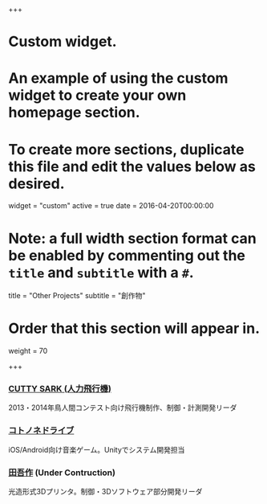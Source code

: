+++
# Custom widget.
# An example of using the custom widget to create your own homepage section.
# To create more sections, duplicate this file and edit the values below as desired.
widget = "custom"
active = true
date = 2016-04-20T00:00:00

# Note: a full width section format can be enabled by commenting out the `title` and `subtitle` with a `#`.
title = "Other Projects"
subtitle = "創作物"

# Order that this section will appear in.
weight = 70

+++

### [CUTTY SARK (人力飛行機)](http://wasa-birdman.com)
2013・2014年鳥人間コンテスト向け飛行機制作、制御・計測開発リーダ
### [コトノネドライブ](http://kotonone.info/)  
iOS/Android向け音楽ゲーム。Unityでシステム開発担当
### [田吾作](https://makezine.jp/event/makers2018/m0373/) (Under Contruction)   
光造形式3Dプリンタ。制御・3Dソフトウェア部分開発リーダ
